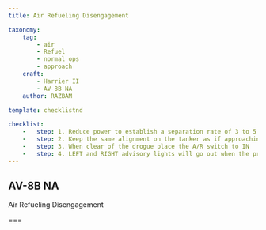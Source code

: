```yaml
---
title: Air Refueling Disengagement

taxonomy:
    tag:
        - air
        - Refuel
        - normal ops
        - approach
    craft:
        - Harrier II
        - AV-8B NA
    author: RAZBAM

template: checklistnd

checklist:
    -   step: 1. Reduce power to establish a separation rate of 3 to 5 knots. 
    -   step: 2. Keep the same alignment on the tanker as if approaching. 
    -   step: 3. When clear of the drogue place the A/R switch to IN 
    -   step: 4. LEFT and RIGHT advisory lights will go out when the probe is fully retracted or if PRESS selected. 
---
```


## AV-8B NA 
Air Refueling Disengagement

===



